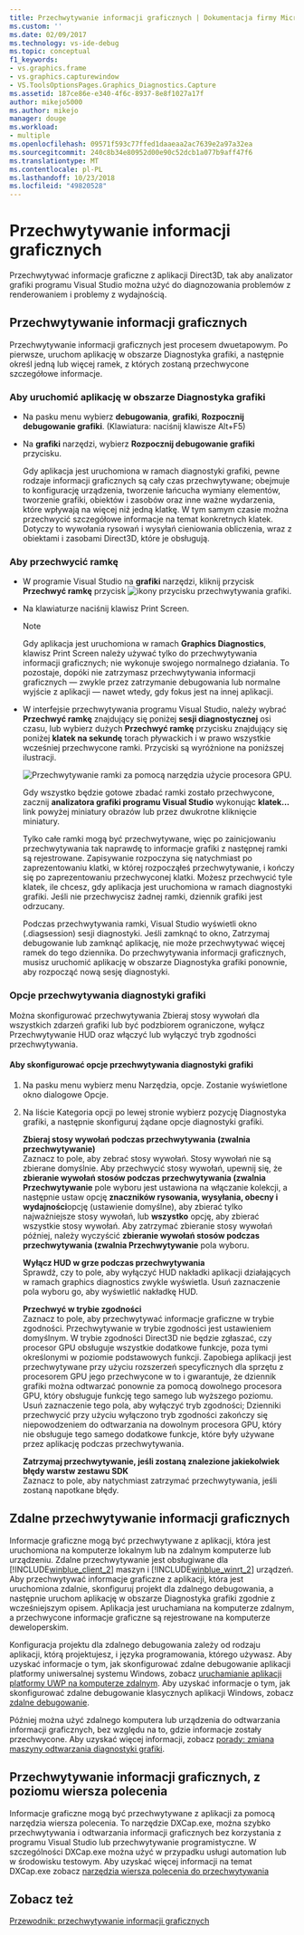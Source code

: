 ```yaml
---
title: Przechwytywanie informacji graficznych | Dokumentacja firmy Microsoft
ms.custom: ''
ms.date: 02/09/2017
ms.technology: vs-ide-debug
ms.topic: conceptual
f1_keywords:
- vs.graphics.frame
- vs.graphics.capturewindow
- VS.ToolsOptionsPages.Graphics_Diagnostics.Capture
ms.assetid: 187ce86e-e340-4f6c-8937-8e8f1027a17f
author: mikejo5000
ms.author: mikejo
manager: douge
ms.workload:
- multiple
ms.openlocfilehash: 09571f593c77ffed1daaeaa2ac7639e2a97a32ea
ms.sourcegitcommit: 240c8b34e80952d00e90c52dcb1a077b9aff47f6
ms.translationtype: MT
ms.contentlocale: pl-PL
ms.lasthandoff: 10/23/2018
ms.locfileid: "49820528"
---
```

# <a name="capturing-graphics-information"></a>Przechwytywanie informacji graficznych
Przechwytywać informacje graficzne z aplikacji Direct3D, tak aby analizator grafiki programu Visual Studio można użyć do diagnozowania problemów z renderowaniem i problemy z wydajnością.  
  
## <a name="capturing-graphics-information"></a>Przechwytywanie informacji graficznych  
 Przechwytywanie informacji graficznych jest procesem dwuetapowym. Po pierwsze, uruchom aplikację w obszarze Diagnostyka grafiki, a następnie określ jedną lub więcej ramek, z których zostaną przechwycone szczegółowe informacje.  
  
### <a name="to-run-your-app-under-graphics-diagnostics"></a>Aby uruchomić aplikację w obszarze Diagnostyka grafiki  
  
- Na pasku menu wybierz **debugowania**, **grafiki**, **Rozpocznij debugowanie grafiki**. (Klawiatura: naciśnij klawisze Alt+F5)  
  
- Na **grafiki** narzędzi, wybierz **Rozpocznij debugowanie grafiki** przycisku.  
  
  Gdy aplikacja jest uruchomiona w ramach diagnostyki grafiki, pewne rodzaje informacji graficznych są cały czas przechwytywane; obejmuje to konfigurację urządzenia, tworzenie łańcucha wymiany elementów, tworzenie grafiki, obiektów i zasobów oraz inne ważne wydarzenia, które wpływają na więcej niż jedną klatkę. W tym samym czasie można przechwycić szczegółowe informacje na temat konkretnych klatek. Dotyczy to wywołania rysowań i wysyłań cieniowania obliczenia, wraz z obiektami i zasobami Direct3D, które je obsługują.  
  
### <a name="to-capture-a-frame"></a>Aby przechwycić ramkę  
  
- W programie Visual Studio na **grafiki** narzędzi, kliknij przycisk **Przechwyć ramkę** przycisk ![ikony przycisku przechwytywania grafiki](media/debuggingdirectxgraphics.png "DebuggingDirectXGraphics").  
  
- Na klawiaturze naciśnij klawisz Print Screen.
  
  > [!NOTE]
  >  Gdy aplikacja jest uruchomiona w ramach **Graphics Diagnostics**, klawisz Print Screen należy używać tylko do przechwytywania informacji graficznych; nie wykonuje swojego normalnego działania. To pozostaje, dopóki nie zatrzymasz przechwytywania informacji graficznych — zwykle przez zatrzymanie debugowania lub normalne wyjście z aplikacji — nawet wtedy, gdy fokus jest na innej aplikacji.  
  
- W interfejsie przechwytywania programu Visual Studio, należy wybrać **Przechwyć ramkę** znajdujący się poniżej **sesji diagnostycznej** osi czasu, lub wybierz dużych **Przechwyć ramkę** przycisku znajdujący się poniżej **klatek na sekundę** torach pływackich i w prawo wszystkie wcześniej przechwycone ramki. Przyciski są wyróżnione na poniższej ilustracji.  
  
   ![Przechwytywanie ramki za pomocą narzędzia użycie procesora GPU.](media/pix_gpu_usage_tool_capture_frame.png)  
  
   Gdy wszystko będzie gotowe zbadać ramki zostało przechwycone, zacznij **analizatora grafiki programu Visual Studio** wykonując **klatek...**  link powyżej miniatury obrazów lub przez dwukrotne kliknięcie miniatury.  
  
  Tylko całe ramki mogą być przechwytywane, więc po zainicjowaniu przechwytywania tak naprawdę to informacje grafiki z następnej ramki są rejestrowane. Zapisywanie rozpoczyna się natychmiast po zaprezentowaniu klatki, w której rozpocząłeś przechwytywanie, i kończy się po zaprezentowaniu przechwyconej klatki. Możesz przechwycić tyle klatek, ile chcesz, gdy aplikacja jest uruchomiona w ramach diagnostyki grafiki. Jeśli nie przechwycisz żadnej ramki, dziennik grafiki jest odrzucany.  
  
  Podczas przechwytywania ramki, Visual Studio wyświetli okno (.diagsession) sesji diagnostyki. Jeśli zamknąć to okno, Zatrzymaj debugowanie lub zamknąć aplikację, nie może przechwytywać więcej ramek do tego dziennika. Do przechwytywania informacji graficznych, musisz uruchomić aplikację w obszarze Diagnostyka grafiki ponownie, aby rozpocząć nową sesję diagnostyki.  
  
### <a name="graphics-diagnostics-capture-options"></a>Opcje przechwytywania diagnostyki grafiki  
 Można skonfigurować przechwytywania Zbieraj stosy wywołań dla wszystkich zdarzeń grafiki lub być podzbiorem ograniczone, wyłącz Przechwytywanie HUD oraz włączyć lub wyłączyć tryb zgodności przechwytywania.  
  
#### <a name="to-configure-graphics-diagnostics-capture-options"></a>Aby skonfigurować opcje przechwytywania diagnostyki grafiki  
  
1.  Na pasku menu wybierz menu Narzędzia, opcje. Zostanie wyświetlone okno dialogowe Opcje.  
  
2.  Na liście Kategoria opcji po lewej stronie wybierz pozycję Diagnostyka grafiki, a następnie skonfiguruj żądane opcje diagnostyki grafiki.  
  
     **Zbieraj stosy wywołań podczas przechwytywania (zwalnia przechwytywanie)**  
     Zaznacz to pole, aby zebrać stosy wywołań. Stosy wywołań nie są zbierane domyślnie. Aby przechwycić stosy wywołań, upewnij się, że **zbieranie wywołań stosów podczas przechwytywania (zwalnia Przechwytywanie** pole wyboru jest ustawiona na włączanie kolekcji, a następnie ustaw opcję **znaczników rysowania, wysyłania, obecny i wydajności**opcję (ustawienie domyślne), aby zbierać tylko najważniejsze stosy wywołań, lub **wszystko** opcję, aby zbierać wszystkie stosy wywołań. Aby zatrzymać zbieranie stosy wywołań później, należy wyczyścić **zbieranie wywołań stosów podczas przechwytywania (zwalnia Przechwytywanie** pola wyboru.  
  
     **Wyłącz HUD w grze podczas przechwytywania**  
     Sprawdź, czy to pole, aby wyłączyć HUD nakładki aplikacji działających w ramach graphics diagnostics zwykle wyświetla. Usuń zaznaczenie pola wyboru go, aby wyświetlić nakładkę HUD.  
  
     **Przechwyć w trybie zgodności**  
     Zaznacz to pole, aby przechwytywać informacje graficzne w trybie zgodności. Przechwytywanie w trybie zgodności jest ustawieniem domyślnym. W trybie zgodności Direct3D nie będzie zgłaszać, czy procesor GPU obsługuje wszystkie dodatkowe funkcje, poza tymi określonymi w poziomie podstawowych funkcji. Zapobiega aplikacji jest przechwytywane przy użyciu rozszerzeń specyficznych dla sprzętu z procesorem GPU jego przechwycone w to i gwarantuje, że dziennik grafiki można odtwarzać ponownie za pomocą dowolnego procesora GPU, który obsługuje funkcję tego samego lub wyższego poziomu. Usuń zaznaczenie tego pola, aby wyłączyć tryb zgodności; Dzienniki przechwycić przy użyciu wyłączono tryb zgodności zakończy się niepowodzeniem do odtwarzania na dowolnym procesora GPU, który nie obsługuje tego samego dodatkowe funkcje, które były używane przez aplikację podczas przechwytywania.  
  
     **Zatrzymaj przechwytywanie, jeśli zostaną znalezione jakiekolwiek błędy warstw zestawu SDK**  
     Zaznacz to pole, aby natychmiast zatrzymać przechwytywania, jeśli zostaną napotkane błędy.  
  
## <a name="capturing-graphics-information-remotely"></a>Zdalne przechwytywanie informacji graficznych  
 Informacje graficzne mogą być przechwytywane z aplikacji, która jest uruchomiona na komputerze lokalnym lub na zdalnym komputerze lub urządzeniu. Zdalne przechwytywanie jest obsługiwane dla [!INCLUDE[winblue_client_2](../includes/winblue_client_2_md.md)] maszyn i [!INCLUDE[winblue_winrt_2](../includes/winblue_winrt_2_md.md)] urządzeń. Aby przechwytywać informacje graficzne z aplikacji, która jest uruchomiona zdalnie, skonfiguruj projekt dla zdalnego debugowania, a następnie uruchom aplikację w obszarze Diagnostyka grafiki zgodnie z wcześniejszym opisem. Aplikacja jest uruchamiana na komputerze zdalnym, a przechwycone informacje graficzne są rejestrowane na komputerze deweloperskim.  
  
 Konfiguracja projektu dla zdalnego debugowania zależy od rodzaju aplikacji, którą projektujesz, i języka programowania, którego używasz. Aby uzyskać informacje o tym, jak skonfigurować zdalne debugowanie aplikacji platformy uniwersalnej systemu Windows, zobacz [uruchamianie aplikacji platformy UWP na komputerze zdalnym](../run-windows-store-apps-on-a-remote-machine.md). Aby uzyskać informacje o tym, jak skonfigurować zdalne debugowanie klasycznych aplikacji Windows, zobacz [zdalne debugowanie](../remote-debugging.md).  
  
 Później można użyć zdalnego komputera lub urządzenia do odtwarzania informacji graficznych, bez względu na to, gdzie informacje zostały przechwycone. Aby uzyskać więcej informacji, zobacz [porady: zmiana maszyny odtwarzania diagnostyki grafiki](how-to-change-the-graphics-diagnostics-playback-machine.md).  
  
## <a name="capturing-graphics-information-from-the-command-line"></a>Przechwytywanie informacji graficznych, z poziomu wiersza polecenia  
 Informacje graficzne mogą być przechwytywane z aplikacji za pomocą narzędzia wiersza polecenia. To narzędzie DXCap.exe, można szybko przechwytywania i odtwarzania informacji graficznych bez korzystania z programu Visual Studio lub przechwytywanie programistyczne. W szczególności DXCap.exe można użyć w przypadku usługi automation lub w środowisku testowym. Aby uzyskać więcej informacji na temat DXCap.exe zobacz [narzędzia wiersza polecenia do przechwytywania](command-line-capture-tool.md)  
  
## <a name="see-also"></a>Zobacz też  
 [Przewodnik: przechwytywanie informacji graficznych](walkthrough-capturing-graphics-information.md)